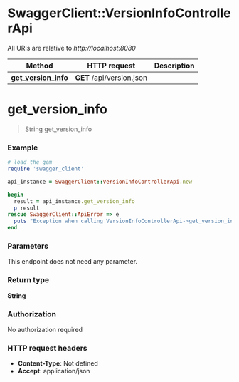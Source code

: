 # SwaggerClient::VersionInfoControllerApi

All URIs are relative to *http://localhost:8080*

Method | HTTP request | Description
------------- | ------------- | -------------
[**get_version_info**](VersionInfoControllerApi.md#get_version_info) | **GET** /api/version.json | 

# **get_version_info**
> String get_version_info



### Example
```ruby
# load the gem
require 'swagger_client'

api_instance = SwaggerClient::VersionInfoControllerApi.new

begin
  result = api_instance.get_version_info
  p result
rescue SwaggerClient::ApiError => e
  puts "Exception when calling VersionInfoControllerApi->get_version_info: #{e}"
end
```

### Parameters
This endpoint does not need any parameter.

### Return type

**String**

### Authorization

No authorization required

### HTTP request headers

 - **Content-Type**: Not defined
 - **Accept**: application/json



